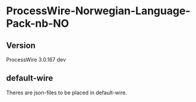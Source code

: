 # ProcessWire-Norwegian-Language-Pack-nb-NO

## Version
ProcessWire 3.0.167 dev

## default-wire
Theres are json-files to be placed in default-wire.